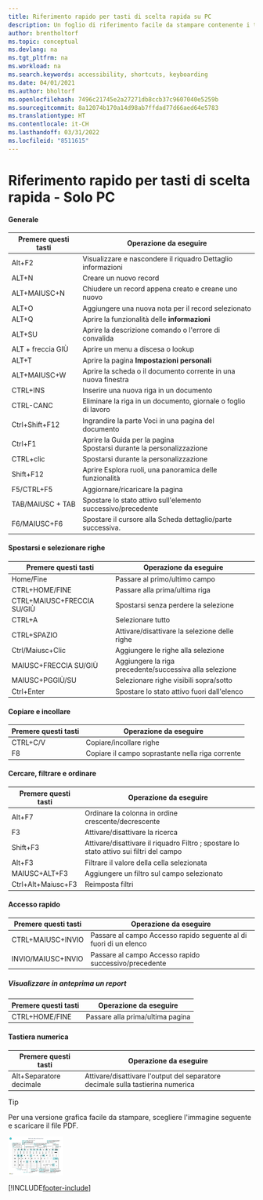 ```yaml
---
title: Riferimento rapido per tasti di scelta rapida su PC
description: Un foglio di riferimento facile da stampare contenente i tasti di scelta rapida più utilizzati per utenti di PC.
author: brentholtorf
ms.topic: conceptual
ms.devlang: na
ms.tgt_pltfrm: na
ms.workload: na
ms.search.keywords: accessibility, shortcuts, keyboarding
ms.date: 04/01/2021
ms.author: bholtorf
ms.openlocfilehash: 7496c21745e2a27271db8ccb37c9607040e5259b
ms.sourcegitcommit: 8a12074b170a14d98ab7ffdad77d66aed64e5783
ms.translationtype: HT
ms.contentlocale: it-CH
ms.lasthandoff: 03/31/2022
ms.locfileid: "8511615"
---
```

# <a name="keyboard-quick-reference---pc-only"></a>Riferimento rapido per tasti di scelta rapida - Solo PC

#### <a name="general"></a>Generale

|Premere questi tasti|Operazione da eseguire|  
|-|-|
|Alt+F2|Visualizzare e nascondere il riquadro Dettaglio informazioni|
|ALT+N|Creare un nuovo record|
|ALT+MAIUSC+N|Chiudere un record appena creato e creane uno nuovo|
|ALT+O|Aggiungere una nuova nota per il record selezionato|
|ALT+Q|Aprire la funzionalità delle **informazioni**|
|ALT+SU|Aprire la descrizione comando o l'errore di convalida|
|ALT + freccia GIÙ|Aprire un menu a discesa o lookup|
|ALT+T|Aprire la pagina **Impostazioni personali**|
|ALT+MAIUSC+W|Aprire la scheda o il documento corrente in una nuova finestra|
|CTRL+INS|Inserire una nuova riga in un documento|
|CTRL-CANC|Eliminare la riga in un documento, giornale o foglio di lavoro|
|Ctrl+Shift+F12|Ingrandire la parte Voci in una pagina del documento|
|Ctrl+F1|Aprire la Guida per la pagina<br />Spostarsi durante la personalizzazione|
|CTRL+clic|Spostarsi durante la personalizzazione|
|Shift+F12|Aprire Esplora ruoli, una panoramica delle funzionalità|
|F5/CTRL+F5|Aggiornare/ricaricare la pagina|
|TAB/MAIUSC + TAB|Spostare lo stato attivo sull'elemento successivo/precedente|
|F6/MAIUSC+F6|Spostare il cursore alla Scheda dettaglio/parte successiva.|

#### <a name="navigate--select-rows"></a>Spostarsi e selezionare righe

|Premere questi tasti|Operazione da eseguire|
|-|-|
|Home/Fine|Passare al primo/ultimo campo|
|CTRL+HOME/FINE |Passare alla prima/ultima riga|
|CTRL+MAIUSC+FRECCIA SU/GIÙ|Spostarsi senza perdere la selezione|
|CTRL+A |Selezionare tutto|
|CTRL+SPAZIO|Attivare/disattivare la selezione delle righe|
|Ctrl/Maiusc+Clic|Aggiungere le righe alla selezione|
|MAIUSC+FRECCIA SU/GIÙ|Aggiungere la riga precedente/successiva alla selezione|
|MAIUSC+PGGIÙ/SU|Selezionare righe visibili sopra/sotto|
|Ctrl+Enter|Spostare lo stato attivo fuori dall'elenco|

#### <a name="copy--paste"></a>Copiare e incollare

|Premere questi tasti|Operazione da eseguire|
|-|-|
|CTRL+C/V|Copiare/incollare righe|
|F8|Copiare il campo soprastante nella riga corrente|

#### <a name="search-filter--sort"></a>Cercare, filtrare e ordinare

|Premere questi tasti|Operazione da eseguire|
|-|-|
|Alt+F7|Ordinare la colonna in ordine crescente/decrescente|
|F3|Attivare/disattivare la ricerca|
|Shift+F3|Attivare/disattivare il riquadro Filtro	; spostare lo stato attivo sui filtri del campo|
|Alt+F3|Filtrare il valore della cella selezionata|
|MAIUSC+ALT+F3|Aggiungere un filtro sul campo selezionato|
|Ctrl+Alt+Maiusc+F3|Reimposta filtri|

#### <a name="quick-entry"></a>Accesso rapido

|Premere questi tasti|Operazione da eseguire|
|-|-|
|CTRL+MAIUSC+INVIO|Passare al campo Accesso rapido seguente al di fuori di un elenco|
|INVIO/MAIUSC+INVIO|Passare al campo Accesso rapido successivo/precedente|

##### <a name="report-preview"></a>Visualizzare in anteprima un report

|Premere questi tasti|Operazione da eseguire|
|-|-|
|CTRL+HOME/FINE|Passare alla prima/ultima pagina|

#### <a name="numeric-keypad"></a>Tastiera numerica

|Premere questi tasti|Operazione da eseguire|  
|-|-|
|Alt+Separatore decimale|Attivare/disattivare l'output del separatore decimale sulla tastierina numerica|

> [!TIP]
> Per una versione grafica facile da stampare, scegliere l'immagine seguente e scaricare il file PDF.
>
> [![Icona che apre un PDF.](media/keyboard_shortcut_inline.png)](media/keyboard_shortcuts.pdf)


[!INCLUDE[footer-include](includes/footer-banner.md)]